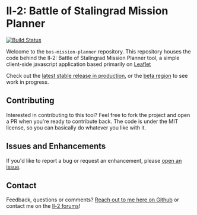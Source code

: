# Il-2: Battle of Stalingrad Mission Planner

[![Build Status](https://travis-ci.org/gavincabbage/bos-mission-planner.svg?branch=master)](https://travis-ci.org/gavincabbage/bos-mission-planner)

Welcome to the `bos-mission-planner` repository. This repository houses the code behind the Il-2: Battle of Stalingrad Mission Planner tool, a simple client-side javascript application based primarily on [Leaflet](http://leafletjs.com/)

Check out the [latest stable release in production](http://bosmissionplanner.com), or the [beta region](http://beta.bosmissionplanner.com) to see work in progress.

## Contributing

Interested in contributing to this tool? Feel free to fork the project and open a PR when you're ready to contribute back. The code is under the MIT license, so you can basically do whatever you like with it.

## Issues and Enhancements

If you'd like to report a bug or request an enhancement, please [open an issue](https://github.com/gavincabbage/bos-mission-planner/issues).

## Contact

Feedback, questions or comments? [Reach out to me here on Github](https://github.com/gavincabbage) or contact me on the [Il-2 forums](http://forum.il2sturmovik.com/user/90440-curiousgamblerr/)!
